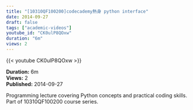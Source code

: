 ```yaml
---
title: "[10310QF100200]codecademy熱身 python interface"
date: 2014-09-27
draft: false
tags: ["academic-videos"]
youtube_id: "CK0ulP8QOxw"
duration: "6m"
views: 2
---
```


{{< youtube CK0ulP8QOxw >}}

**Duration:** 6m  
**Views:** 2  
**Published:** 2014-09-27

Programming lecture covering Python concepts and practical coding skills. Part of 10310QF100200 course series.
